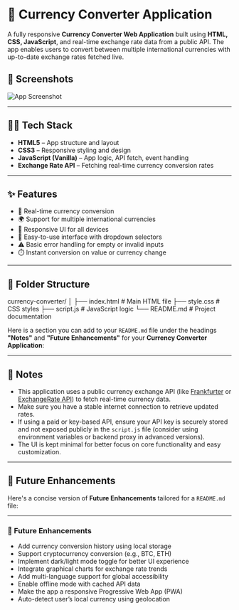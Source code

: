 # 💱 Currency Converter Application

A fully responsive **Currency Converter Web Application** built using **HTML, CSS, JavaScript**, and real-time exchange rate data from a public API. The app enables users to convert between multiple international currencies with up-to-date exchange rates fetched live.


## 📸 Screenshots

![App Screenshot](./screenshot.png)  
<!-- Upload and include your screenshot file in the repo -->

---

## 🧑‍💻 Tech Stack

- **HTML5** – App structure and layout  
- **CSS3** – Responsive styling and design  
- **JavaScript (Vanilla)** – App logic, API fetch, event handling  
- **Exchange Rate API** – Fetching real-time currency conversion rates

---

## ✨ Features

- 🔄 Real-time currency conversion
- 🌍 Support for multiple international currencies
- 📱 Responsive UI for all devices
- 🔧 Easy-to-use interface with dropdown selectors
- ⚠️ Basic error handling for empty or invalid inputs
- ⏱️ Instant conversion on value or currency change

---

## 📂 Folder Structure

currency-converter/
│
├── index.html # Main HTML file
├── style.css # CSS styles
├── script.js # JavaScript logic
└── README.md # Project documentation

Here is a section you can add to your `README.md` file under the headings **"Notes"** and **"Future Enhancements"** for your **Currency Converter Application**:

---

## 📝 Notes

* This application uses a public currency exchange API (like [Frankfurter](https://www.frankfurter.app) or [ExchangeRate API](https://www.exchangerate-api.com/)) to fetch real-time currency data.
* Make sure you have a stable internet connection to retrieve updated rates.
* If using a paid or key-based API, ensure your API key is securely stored and not exposed publicly in the `script.js` file (consider using environment variables or backend proxy in advanced versions).
* The UI is kept minimal for better focus on core functionality and easy customization.

---

## 🔮 Future Enhancements

Here's a concise version of **Future Enhancements** tailored for a `README.md` file:

---

### 🔮 Future Enhancements

* Add currency conversion history using local storage
* Support cryptocurrency conversion (e.g., BTC, ETH)
* Implement dark/light mode toggle for better UI experience
* Integrate graphical charts for exchange rate trends
* Add multi-language support for global accessibility
* Enable offline mode with cached API data
* Make the app a responsive Progressive Web App (PWA)
* Auto-detect user’s local currency using geolocation

